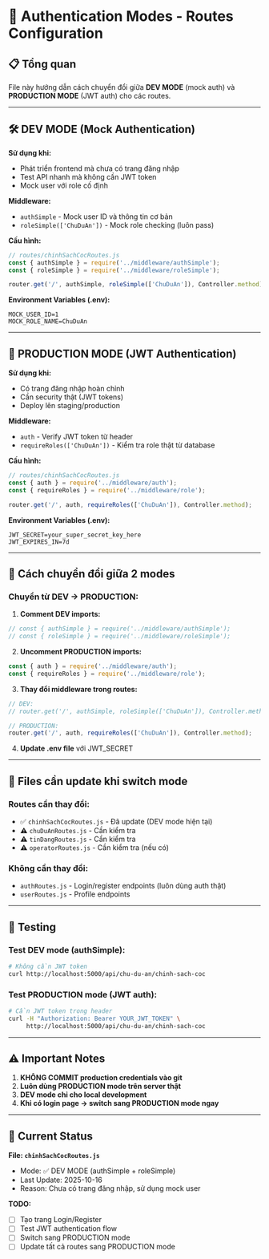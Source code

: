 # 🔐 Authentication Modes - Routes Configuration

## 📋 Tổng quan

File này hướng dẫn cách chuyển đổi giữa **DEV MODE** (mock auth) và **PRODUCTION MODE** (JWT auth) cho các routes.

---

## 🛠️ DEV MODE (Mock Authentication)

**Sử dụng khi:**
- Phát triển frontend mà chưa có trang đăng nhập
- Test API nhanh mà không cần JWT token
- Mock user với role cố định

**Middleware:**
- `authSimple` - Mock user ID và thông tin cơ bản
- `roleSimple(['ChuDuAn'])` - Mock role checking (luôn pass)

**Cấu hình:**
```javascript
// routes/chinhSachCocRoutes.js
const { authSimple } = require('../middleware/authSimple');
const { roleSimple } = require('../middleware/roleSimple');

router.get('/', authSimple, roleSimple(['ChuDuAn']), Controller.method);
```

**Environment Variables (.env):**
```env
MOCK_USER_ID=1
MOCK_ROLE_NAME=ChuDuAn
```

---

## 🚀 PRODUCTION MODE (JWT Authentication)

**Sử dụng khi:**
- Có trang đăng nhập hoàn chỉnh
- Cần security thật (JWT tokens)
- Deploy lên staging/production

**Middleware:**
- `auth` - Verify JWT token từ header
- `requireRoles(['ChuDuAn'])` - Kiểm tra role thật từ database

**Cấu hình:**
```javascript
// routes/chinhSachCocRoutes.js
const { auth } = require('../middleware/auth');
const { requireRoles } = require('../middleware/role');

router.get('/', auth, requireRoles(['ChuDuAn']), Controller.method);
```

**Environment Variables (.env):**
```env
JWT_SECRET=your_super_secret_key_here
JWT_EXPIRES_IN=7d
```

---

## 🔄 Cách chuyển đổi giữa 2 modes

### Chuyển từ DEV → PRODUCTION:

1. **Comment DEV imports:**
```javascript
// const { authSimple } = require('../middleware/authSimple');
// const { roleSimple } = require('../middleware/roleSimple');
```

2. **Uncomment PRODUCTION imports:**
```javascript
const { auth } = require('../middleware/auth');
const { requireRoles } = require('../middleware/role');
```

3. **Thay đổi middleware trong routes:**
```javascript
// DEV:
// router.get('/', authSimple, roleSimple(['ChuDuAn']), Controller.method);

// PRODUCTION:
router.get('/', auth, requireRoles(['ChuDuAn']), Controller.method);
```

4. **Update .env file** với JWT_SECRET

---

## 📁 Files cần update khi switch mode

### Routes cần thay đổi:
- ✅ `chinhSachCocRoutes.js` - Đã update (DEV mode hiện tại)
- ⚠️ `chuDuAnRoutes.js` - Cần kiểm tra
- ⚠️ `tinDangRoutes.js` - Cần kiểm tra
- ⚠️ `operatorRoutes.js` - Cần kiểm tra (nếu có)

### Không cần thay đổi:
- `authRoutes.js` - Login/register endpoints (luôn dùng auth thật)
- `userRoutes.js` - Profile endpoints

---

## 🧪 Testing

### Test DEV mode (authSimple):
```bash
# Không cần JWT token
curl http://localhost:5000/api/chu-du-an/chinh-sach-coc
```

### Test PRODUCTION mode (JWT auth):
```bash
# Cần JWT token trong header
curl -H "Authorization: Bearer YOUR_JWT_TOKEN" \
     http://localhost:5000/api/chu-du-an/chinh-sach-coc
```

---

## ⚠️ Important Notes

1. **KHÔNG COMMIT production credentials vào git**
2. **Luôn dùng PRODUCTION mode trên server thật**
3. **DEV mode chỉ cho local development**
4. **Khi có login page → switch sang PRODUCTION mode ngay**

---

## 📝 Current Status

**File: `chinhSachCocRoutes.js`**
- Mode: ✅ DEV MODE (authSimple + roleSimple)
- Last Update: 2025-10-16
- Reason: Chưa có trang đăng nhập, sử dụng mock user

**TODO:**
- [ ] Tạo trang Login/Register
- [ ] Test JWT authentication flow
- [ ] Switch sang PRODUCTION mode
- [ ] Update tất cả routes sang PRODUCTION mode
